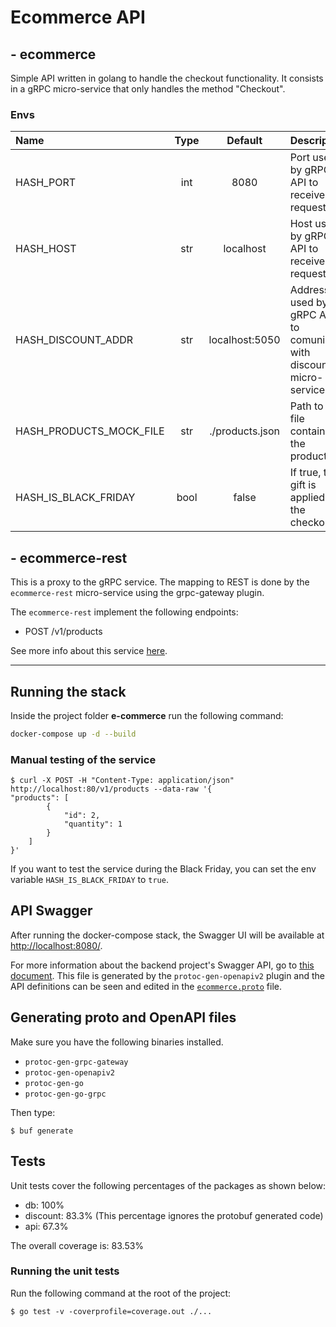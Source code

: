 # Ecommerce API
## - ecommerce

Simple API written in golang to handle the checkout functionality.
It consists in a gRPC micro-service that only handles the method "Checkout".

### Envs
| Name | Type | Default | Description |
|:-----|:----:|:-------:|:------------|
| HASH_PORT | int | 8080 | Port used by gRPC API to receive requests. |
| HASH_HOST | str | localhost | Host used by gRPC API to receive requests. |
| HASH_DISCOUNT_ADDR | str | localhost:5050 | Address used by gRPC API to comunicate with discount micro-service. |
| HASH_PRODUCTS_MOCK_FILE | str | ./products.json | Path to the file containing the products. |
| HASH_IS_BLACK_FRIDAY | bool | false | If true, the gift is applied to the checkout. |

## - ecommerce-rest

This is a proxy to the gRPC service. The mapping to REST is done by the `ecommerce-rest` micro-service using the grpc-gateway plugin. 

The `ecommerce-rest` implement the following endpoints:
 - POST /v1/products

See more info about this service [here](/rest/).

---

## Running the stack
Inside the project folder **e-commerce** run the following command:

```bash
docker-compose up -d --build
```

### Manual testing of the service

    $ curl -X POST -H "Content-Type: application/json" http://localhost:80/v1/products --data-raw '{
    "products": [
            {
                "id": 2,
                "quantity": 1
            }
        ]
    }'

If you want to test the service during the Black Friday, you can set the env variable `HASH_IS_BLACK_FRIDAY` to `true`.

## API Swagger
After running the docker-compose stack, the Swagger UI will be available at [http://localhost:8080/](http://localhost:8080/).

For more information about the backend project's Swagger API, go to [this document](doc/openapiv2/protos/api/ecommerce.swagger.json). This file is generated by the `protoc-gen-openapiv2` plugin and the API definitions can be seen and edited in the [`ecommerce.proto`](protos/api/ecommerce.proto) file.


## Generating proto and OpenAPI files

Make sure you have the following binaries installed.
- `protoc-gen-grpc-gateway`
- `protoc-gen-openapiv2`
- `protoc-gen-go`
- `protoc-gen-go-grpc`

Then type:

    $ buf generate


## Tests
Unit tests cover the following percentages of the packages as shown below:
- db: 100%
- discount: 83.3% (This percentage ignores the protobuf generated code)
- api: 67.3%

The overall coverage is: 83.53%

### Running the unit tests
Run the following command at the root of the project:

    $ go test -v -coverprofile=coverage.out ./...

